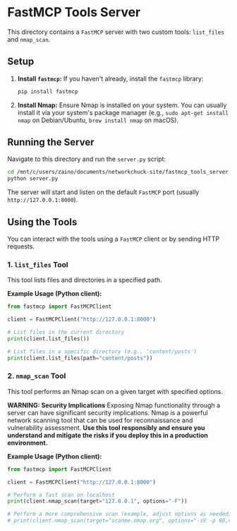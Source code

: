 # FastMCP Tools Server

This directory contains a `FastMCP` server with two custom tools: `list_files` and `nmap_scan`.

## Setup

1.  **Install `fastmcp`:**
    If you haven't already, install the `fastmcp` library:
    ```bash
    pip install fastmcp
    ```
2.  **Install Nmap:**
    Ensure Nmap is installed on your system. You can usually install it via your system's package manager (e.g., `sudo apt-get install nmap` on Debian/Ubuntu, `brew install nmap` on macOS).

## Running the Server

Navigate to this directory and run the `server.py` script:

```bash
cd /mnt/c/users/zaino/documents/networkchuck-site/fastmcp_tools_server
python server.py
```

The server will start and listen on the default `FastMCP` port (usually `http://127.0.0.1:8000`).

## Using the Tools

You can interact with the tools using a `FastMCP` client or by sending HTTP requests.

### 1. `list_files` Tool

This tool lists files and directories in a specified path.

**Example Usage (Python client):**

```python
from fastmcp import FastMCPClient

client = FastMCPClient("http://127.0.0.1:8000")

# List files in the current directory
print(client.list_files())

# List files in a specific directory (e.g., 'content/posts')
print(client.list_files(path="content/posts"))
```

### 2. `nmap_scan` Tool

This tool performs an Nmap scan on a given target with specified options.

**WARNING: Security Implications**
Exposing Nmap functionality through a server can have significant security implications. Nmap is a powerful network scanning tool that can be used for reconnaissance and vulnerability assessment. **Use this tool responsibly and ensure you understand and mitigate the risks if you deploy this in a production environment.**

**Example Usage (Python client):**

```python
from fastmcp import FastMCPClient

client = FastMCPClient("http://127.0.0.1:8000")

# Perform a fast scan on localhost
print(client.nmap_scan(target="127.0.0.1", options="-F"))

# Perform a more comprehensive scan (example, adjust options as needed)
# print(client.nmap_scan(target="scanme.nmap.org", options="-sV -p 80,443"))
```
